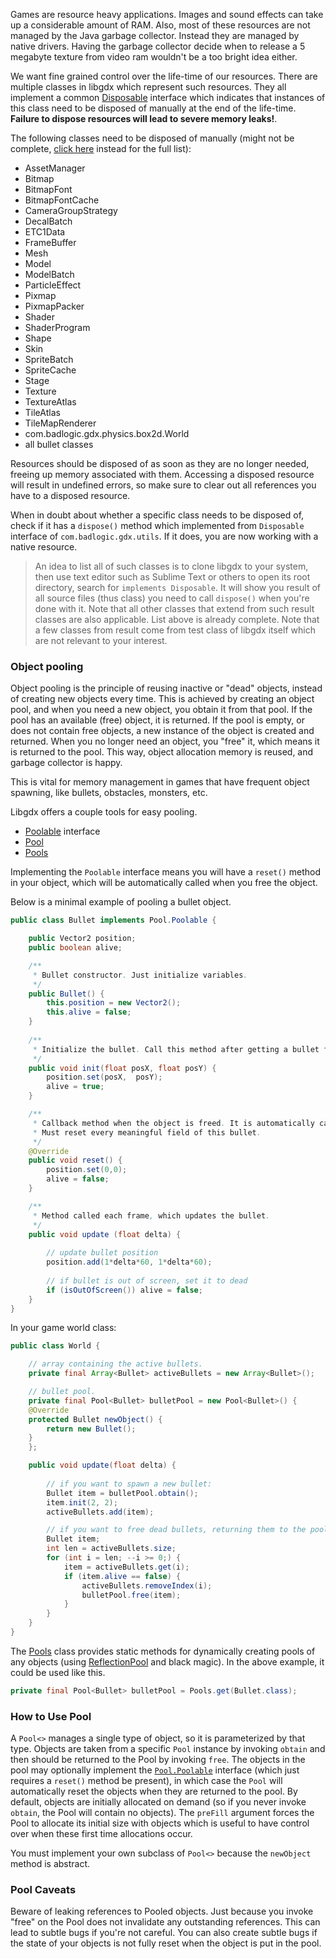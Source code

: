Games are resource heavy applications. Images and sound effects can take up a considerable amount of RAM. Also, most of these resources are not managed by the Java garbage collector. Instead they are managed by native drivers. Having the garbage collector decide when to release a 5 megabyte texture from video ram wouldn't be a too bright idea either.

We want fine grained control over the life-time of our resources. There are multiple classes in libgdx which represent such resources. They all implement a common [Disposable](http://libgdx.badlogicgames.com/nightlies/docs/api/com/badlogic/gdx/utils/Disposable.html) interface which indicates that instances of this class need to be disposed of manually at the end of the life-time. **Failure to dispose resources will lead to severe memory leaks!**.

The following classes need to be disposed of manually (might not be complete, [click here](https://libgdx.badlogicgames.com/ci/nightlies/docs/api/com/badlogic/gdx/utils/Disposable.html) instead for the full list):

  * AssetManager
  * Bitmap
  * BitmapFont
  * BitmapFontCache
  * CameraGroupStrategy
  * DecalBatch
  * ETC1Data
  * FrameBuffer
  * Mesh
  * Model
  * ModelBatch
  * ParticleEffect
  * Pixmap
  * PixmapPacker
  * Shader
  * ShaderProgram
  * Shape
  * Skin
  * SpriteBatch
  * SpriteCache
  * Stage
  * Texture
  * TextureAtlas
  * TileAtlas
  * TileMapRenderer
  * com.badlogic.gdx.physics.box2d.World
  * all bullet classes

Resources should be disposed of as soon as they are no longer needed, freeing up memory associated with them. Accessing a disposed resource will result in undefined errors, so make sure to clear out all references you have to a disposed resource.

When in doubt about whether a specific class needs to be disposed of, check if it has a `dispose()` method which implemented from `Disposable` interface of `com.badlogic.gdx.utils`. If it does, you are now working with a native resource.

> An idea to list all of such classes is to clone libgdx to your system, then use text editor such as Sublime Text or others to open its root directory, search for `implements Disposable`. It will show you result of all source files (thus class) you need to call `dispose()` when you're done with it. Note that all other classes that extend from such result classes are also applicable. List above is already complete. Note that a few classes from result come from test class of libgdx itself which are not relevant to your interest.

### Object pooling ###

Object pooling is the principle of reusing inactive or "dead" objects, instead of creating new objects every time. This is achieved by creating an object pool, and when you need a new object, you obtain it from that pool. If the pool has an available (free) object, it is returned. If the pool is empty, or does not contain free objects, a new instance of the object is created and returned. When you no longer need an object, you "free" it, which means it is returned to the pool.
This way, object allocation memory is reused, and garbage collector is happy.

This is vital for memory management in games that have frequent object spawning, like bullets, obstacles, monsters, etc.

Libgdx offers a couple tools for easy pooling.

  * [Poolable](http://libgdx.badlogicgames.com/nightlies/docs/api/com/badlogic/gdx/utils/Pool.Poolable.html) interface
  * [Pool](http://libgdx.badlogicgames.com/nightlies/docs/api/com/badlogic/gdx/utils/Pool.html)
  * [Pools](http://libgdx.badlogicgames.com/nightlies/docs/api/com/badlogic/gdx/utils/Pools.html)

Implementing the `Poolable` interface means you will have a `reset()` method in your object, which will be automatically called when you free the object.

Below is a minimal example of pooling a bullet object.

```java
public class Bullet implements Pool.Poolable {

    public Vector2 position;
    public boolean alive;

    /**
     * Bullet constructor. Just initialize variables.
     */
    public Bullet() {
        this.position = new Vector2();
        this.alive = false;
    }
    
    /**
     * Initialize the bullet. Call this method after getting a bullet from the pool.
     */
    public void init(float posX, float posY) {
    	position.set(posX,  posY);
    	alive = true;
    }

    /**
     * Callback method when the object is freed. It is automatically called by Pool.free()
     * Must reset every meaningful field of this bullet.
     */
    @Override
    public void reset() {
        position.set(0,0);
        alive = false;
    }

    /**
     * Method called each frame, which updates the bullet.
     */
    public void update (float delta) {
    	
    	// update bullet position
    	position.add(1*delta*60, 1*delta*60);
    	
    	// if bullet is out of screen, set it to dead
    	if (isOutOfScreen()) alive = false;
    }
}
```

In your game world class:
```java
public class World {

    // array containing the active bullets.
    private final Array<Bullet> activeBullets = new Array<Bullet>();

    // bullet pool.
    private final Pool<Bullet> bulletPool = new Pool<Bullet>() {
	@Override
	protected Bullet newObject() {
		return new Bullet();
	}
    };

    public void update(float delta) {
	
        // if you want to spawn a new bullet:
        Bullet item = bulletPool.obtain();
        item.init(2, 2);
        activeBullets.add(item);

        // if you want to free dead bullets, returning them to the pool:
    	Bullet item;
    	int len = activeBullets.size;
    	for (int i = len; --i >= 0;) {
    	    item = activeBullets.get(i);
    	    if (item.alive == false) {
    	        activeBullets.removeIndex(i);
    	        bulletPool.free(item);
    	    }
    	}
    }
}
```

The [Pools](http://libgdx.badlogicgames.com/nightlies/docs/api/com/badlogic/gdx/utils/Pools.html) class provides static methods for dynamically creating pools of any objects (using [ReflectionPool](http://libgdx.badlogicgames.com/nightlies/docs/api/com/badlogic/gdx/utils/ReflectionPool.html) and black magic). In the above example, it could be used like this.
```java
private final Pool<Bullet> bulletPool = Pools.get(Bullet.class);
```

### How to Use Pool

A `Pool<>` manages a single type of object, so it is parameterized by that type. Objects are taken from a specific `Pool` instance by invoking `obtain` and then should be returned to the Pool by invoking `free`.   The objects in the pool may optionally implement the [`Pool.Poolable`](http://libgdx.badlogicgames.com/nightlies/docs/api/com/badlogic/gdx/utils/Pool.Poolable.html) interface (which just requires a `reset()` method be present), in which case the `Pool` will automatically reset the objects when they are returned to the pool.  By default, objects are initially allocated on demand (so if you never invoke `obtain`, the Pool will contain no objects). The `preFill` argument forces the Pool to allocate its initial size with objects which is useful to have control over when these first time allocations occur.

You must implement your own subclass of `Pool<>` because the `newObject` method is abstract.

### Pool Caveats

Beware of leaking references to Pooled objects.  Just because you invoke "free" on the Pool does not invalidate any outstanding references.  This can lead to subtle bugs if you're not careful.  You can also create subtle bugs if the state of your objects is not fully reset when the object is put in the pool.

